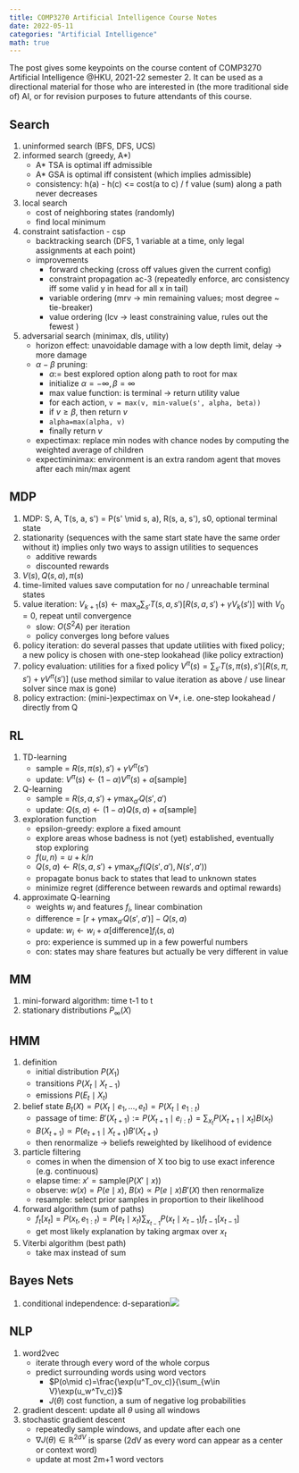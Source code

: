 ```yaml
---
title: COMP3270 Artificial Intelligence Course Notes
date: 2022-05-11
categories: "Artificial Intelligence"
math: true
---
```


The post gives some keypoints on the course content of COMP3270 Artificial Intelligence @HKU, 2021-22 semester 2. It can be used as a directional material for those who are interested in (the more traditional side of) AI, or for revision purposes to future attendants of this course.

## Search

1. uninformed search (BFS, DFS, UCS)
2. informed search (greedy, A*)
   - A* TSA is optimal iff admissible
   - A* GSA is optimal iff consistent (which implies admissible)
   - consistency: h(a) - h(c) <= cost(a to c) / f value (sum) along a path never decreases
3. local search
   - cost of neighboring states (randomly)
   - find local minimum
4. constraint satisfaction - csp
   - backtracking search (DFS, 1 variable at a time, only legal assignments at each point)
   - improvements
     - forward checking (cross off values given the current config)
     - constraint propagation ac-3 (repeatedly enforce, arc consistency iff some valid y in head for all x in tail)
     - variable ordering (mrv -> min remaining values; most degree ~ tie-breaker)
     - value ordering (lcv -> least constraining value, rules out the fewest )
5. adversarial search (minimax, dls, utility)
   - horizon effect: unavoidable damage with a low depth limit, delay -> more damage
   - $\alpha-\beta$ pruning: 
     - $\alpha:=$ best explored option along path to root for max
     - initialize $\alpha=-\infty, \beta=\infty$
     - max value function: is terminal -> return utility value
     - for each action, `v = max(v, min-value(s', alpha, beta))`
     - if $v\geq\beta$, then return $v$
     - `alpha=max(alpha, v)`
     - finally return $v$
   - expectimax: replace min nodes with chance nodes by computing the weighted average of children
   - expectiminimax: environment is an extra random agent that moves after each min/max agent

## MDP

1. MDP: S, A, T(s, a, s') = P(s' \mid  s, a), R(s, a, s'), s0, optional terminal state
2. stationarity (sequences with the same start state have the same order without it) implies only two ways to assign utilities to sequences
   - additive rewards
   - discounted rewards
3. $V(s), Q(s, a), \pi(s)$
4. time-limited values save computation for no / unreachable terminal states
5. value iteration: $V_{k+1}(s)\leftarrow \max_a\sum_{s'}T(s, a, s')[R(s, a, s')+\gamma V_{k}(s')]$ with $V_0=0$, repeat until convergence
   - slow: $O(S^2A)$ per iteration
   - policy converges long before values
6. policy iteration: do several passes that update utilities with fixed policy; a new policy is chosen with one-step lookahead (like policy extraction)
7. policy evaluation: utilities for a fixed policy $V^\pi(s)=\sum_{s'}T(s, \pi(s), s')[R(s, \pi, s') + \gamma V^\pi(s')]$ (use method similar to value iteration as above / use linear solver since max is gone)
8. policy extraction: (mini-)expectimax on V*, i.e. one-step lookahead / directly from Q

## RL

1. TD-learning
   - sample = $R(s,\pi(s), s')+\gamma V^\pi(s')$
   - update: $V^\pi(s)\leftarrow (1-\alpha)V^\pi(s)+\alpha[\text{sample}]$
2. Q-learning
   - sample = $R(s,a,s')+\gamma\max_{a'}Q(s',a')$
   - update: $Q(s,a)\leftarrow (1-\alpha)Q(s,a)+\alpha[\text{sample}]$
3. exploration function
   - epsilon-greedy: explore a fixed amount
   - explore areas whose badness is not (yet) established, eventually stop exploring
   - $f(u,n)=u+k/n$
   - $Q(s,a)\leftarrow R(s,a,s')+\gamma\max_{a'}f(Q(s',a'),N(s',a'))$
   - propagate bonus back to states that lead to unknown states
   - minimize regret (difference between rewards and optimal rewards)
4. approximate Q-learning
   - weights $w_i$ and features $f_i$, linear combination
   - difference = $[r+\gamma\max_{a'}Q(s',a')]-Q(s,a)$
   - update: $w_i\leftarrow w_i+\alpha[\text{difference}]f_i(s,a)$
   - pro: experience is summed up in a few powerful numbers
   - con: states may share features but actually be very different in value

## MM

1. mini-forward algorithm: time t-1 to t
1. stationary distributions $P_\infty(X)$

## HMM

1. definition
   - initial distribution $P(X_1)$
   - transitions $P(X_t \mid  X_{t-1})$
   - emissions $P(E_t \mid  X_t)$
2. belief state $B_t(X)=P(X_t\mid e_1,\dots,e_t)=P(X_t\mid e_{1:t})$
   - passage of time: $B'(X_{t+1}):=P(X_{t+1}\mid e_{i:t})=\sum_{x_t}P(X_{t+1}\mid x_t)B(x_t)$
   - $B(X_{t+1})\propto P(e_{t+1}\mid X_{t+1})B'(X_{t+1})$
   - then renormalize $\to$ beliefs reweighted by likelihood of evidence
3. particle filtering 
   - comes in when the dimension of X too big to use exact inference (e.g. continuous)
   - elapse time: $x'=\text{sample}(P(X'\mid x))$ 
   - observe: $w(x)=P(e\mid x),\ B(x)\propto P(e\mid x)B'(X)$ then renormalize
   - resample: select prior samples in proportion to their likelihood
4. forward algorithm (sum of paths)
   - $f_t[x_t]=P(x_t,e_{1:t})=P(e_t\mid x_t)\sum_{x_{t-1}}P(x_t\mid x_{t-1})f_{t-1}[x_{t-1}]$
   - get most likely explanation by taking argmax over $x_t$
5. Viterbi algorithm (best path)
   - take max instead of sum

## Bayes Nets

1. conditional independence: d-separation![](/assets/img/comp3270/d-sep.png)

## NLP

1. word2vec
   - iterate through every word of the whole corpus
   - predict surrounding words using word vectors
     - $P(o\mid c)=\frac{\exp(u^T_ov_c)}{\sum_{w\in V}\exp(u_w^Tv_c)}$
     - $J(\theta)$ cost function, a sum of negative log probabilities
2. gradient descent: update all $\theta$ using all windows
3. stochastic gradient descent
   - repeatedly sample windows, and update after each one
   - $\nabla J(\theta)\in \mathbb{R}^{2dV}$ is sparse (2dV as every word can appear as a center or context word)
   - update at most 2m+1 word vectors
